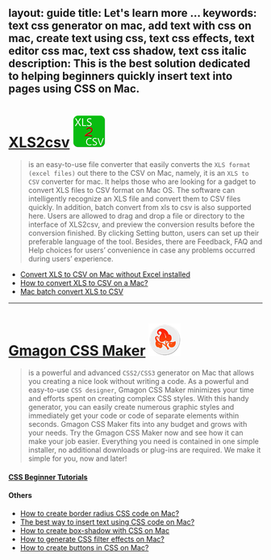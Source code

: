 layout: guide
title: Let's learn more ...
keywords: text css generator on mac, add text with css on mac, create text using css, text css effects, text editor css mac, text css shadow, text css italic
description: This is the best solution dedicated to helping beginners quickly insert text into pages using CSS on Mac. 
---


# [XLS2csv](../products/store/xls2csv/)  ![](../products/store/xls2csv/images/logo/logo_64x64.png)  
> is an easy-to-use file converter that easily converts the `XLS format (excel files)` out there to the CSV on Mac, namely, it is an `XLS to CSV` converter for mac. It helps those who are looking for a gadget to convert XLS files to CSV format on Mac OS. The software can intelligently recognize an XLS file and convert them to CSV files quickly. In addition, batch convert from xls to csv is also supported here. Users are allowed to drag and drop a file or directory to the interface of XLS2csv, and preview the conversion results before the conversion finished. By clicking Setting button, users can set up their preferable language of the tool. Besides, there are Feedback, FAQ and Help choices for users’ convenience in case any problems occurred during users’ experience.

- [Convert XLS to CSV on Mac without Excel installed ](./convert-xls-on-mac-without-excel.html)
- [How to convert XLS to CSV on a Mac? ](./convert-xls-to-csv-on-mac.html)
- [Mac batch convert XLS to CSV](./mac-batch-convert-xls-to-csv.html)

---

# [Gmagon CSS Maker](../products/store/gmagon_css_maker/)  ![](../products/store/gmagon_css_maker/images/logo/logo_64x64.png)
> is a powerful and advanced `CSS2/CSS3` generator on Mac that allows you creating a nice look without writing a code. As a powerful and easy-to-use `CSS designer`, Gmagon CSS Maker minimizes your time and efforts spent on creating complex CSS styles. With this handy generator, you can easily create numerous graphic styles and immediately get your code or code of separate elements within seconds. Gmagon CSS Maker fits into any budget and grows with your needs. Try the Gmagon CSS Maker now and see how it can make your job easier. Everything you need is contained in one simple installer, no additional downloads or plug-ins are required. We make it simple for you, now and later!

#### [CSS Beginner Tutorials](./gmagoncssmaker/tutorial/)

#### Others
- [How to create border radius CSS code on Mac? ](./create-border-radius-css-mac.html)
- [The best way to insert text using CSS code on Mac? ](./insert-text-with-css-mac.html)
- [How to create box-shadow with CSS on Mac](./create-shadow-using-css-mac.html)
- [How to generate CSS filter effects on Mac?](./generate-css-filter-effects.html)
- [How to create buttons in CSS on Mac?](./create-buttons-in-css.html)


